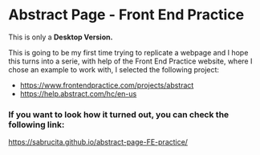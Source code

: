 # Abstract Page - Front End Practice

This is only a **Desktop Version.**

This is going to be my first time trying to replicate a webpage and I hope this turns into a serie, with help of the
Front End Practice website, where I chose an example to work with, I selected the following project:

- https://www.frontendpractice.com/projects/abstract
- https://help.abstract.com/hc/en-us

### If you want to look how it turned out, you can check the following link:

https://sabrucita.github.io/abstract-page-FE-practice/
